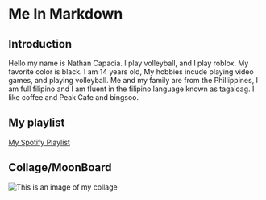 # Me In Markdown

## Introduction
Hello my name is Nathan Capacia. I play volleyball, and I play roblox. My favorite color is black. I am 14 years old, My hobbies incude playing video games, and playing volleyball. Me and my family are from the Phillippines, I am full filipino and I am fluent in the filipino language known as tagaloag. I like coffee and Peak Cafe and bingsoo.
## My playlist

[My Spotify Playlist](https://open.spotify.com/collection/tracks)




## Collage/MoonBoard


![This is an image of my collage]()